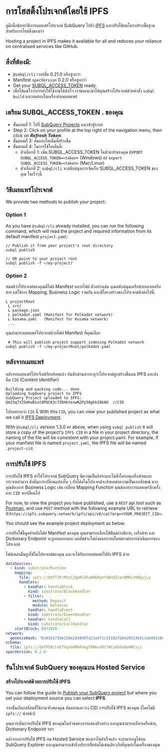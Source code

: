 # การโฮสติ้งโปรเจกต์โดยใช้ IPFS

คู่มือนี้อธิบายวิธีการเผยแพร่โปรเจกต์ SubQuery ไปยัง [IPFS](https://ipfs.io/) และปรับใช้บนโครงสร้างพื้นฐานสำหรับการโฮสติ้งของเรา

Hosting a project in IPFS makes it available for all and reduces your reliance on centralised services like GitHub.

## สิ่งที่ต้องมี:

- `@subql/cli` เวอร์ชั่น 0.21.0 หรือสูงกว่า
- Manifest `specVersion` 0.2.0 หรือสูงกว่า
- Get your [SUBQL_ACCESS_TOKEN](ipfs.md#prepare-your-subql-access-token) ready.
- เพื่อให้แน่ใจว่าการทำให้ใช้งานได้สำเร็จ เราขอแนะนำให้คุณสร้างโปรเจกต์ด้วยคำสั่ง `subql build` และทดสอบในเครื่องก่อนเผยแพร่

## เตรียม SUBQL_ACCESS_TOKEN . ของคุณ

- ขั้นตอนที่ 1: ไปที่ [SubQuery Projects](https://project.subquery.network/) และเข้าสู่ระบบ
- Step 2: Click on your profile at the top right of the navigation menu, then click on **_Refresh Token_**.
- ขั้นตอนที่ 3: คัดลอกโทเค็นที่สร้างขึ้น
- ขั้นตอนที่ 4: ในการใช้โทเค็นนี้:
  - ตัวเลือกที่ 1: เพิ่ม SUBQL_ACCESS_TOKEN ในตัวแปรของคุณ `EXPORT SUBQL_ACCESS_TOKEN=<token>` (Windows) or `export SUBQL_ACCESS_TOKEN=<token>` (Mac/Linux)
  - ตัวเลือกที่ 2: `subql/cli` จะสนับสนุนการจัดเก็บ SUBQL_ACCESS_TOKEN ของคุณ ในเร็วๆนี้

## วิธีเผยแพร่โปรเจกต์

We provide two methods to publish your project:

### Option 1

As you have `@subql/cli` already installed, you can run the following command, which will read the project and required information from its default manifest `project.yaml`:

```
// Publish it from your project's root directory
subql publish

// OR point to your project root
subql publish -f ~/my-project/
```

### Option 2

สมมติว่าโปรเจกต์ของคุณมีไฟล์ Manifest หลายไฟล์ ตัวอย่างเช่น คุณสนับสนุนเครือข่ายหลายเครือข่าย แต่ใช้การ Mapping, Business Logic รว่มกัน และมีโครงสร้างของโปรเจกต์ดังต่อไปนี้:

```
L projectRoot
 L src/
 L package.json
 L polkadot.yaml (Manifest for Polkadot network)
 L kusama.yaml   (Manifest for Kusama network)
 ...
```

คุณสามารถเผยแพร่โปรเจกต์ด้วยไฟล์ Manifest ที่คุณเลือก

```
 # This will publish project support indexing Polkadot network
subql publish -f ~/my-projectRoot/polkadot.yaml
```

## หลังจากเผยแพร่

หลังจากเผยแพร่โปรเจ็กต์เรียบร้อยแล้ว บันทึกด้านล่างระบุว่าโปรเจกต์ถูกสร้างขึ้นบน IPFS และส่งคืน `CID` (Content Identifier)

```
Building and packing code... done
Uploading SupQuery project to IPFS
SubQuery Project uploaded to IPFS: QmZ3q7YZSmhwBiot4PQCK3c7Z6HkteswN2Py58gkkZ8kNd  //CID
```

โปรดทราบว่า `CID` นี้ With this `CID`, you can view your published project as what we call it [IPFS Deployment](ipfs.md#ipfs-deployment).

With `@subql/cli` version 1.3.0 or above, when using `subql publish` it will store a copy of the project's `IPFS CID` in a file in your project directory, the naming of the file will be consistent with your project.yaml. For example, if your manfiest file is named `project.yaml`, the IPFS file will be named  `.project-cid`.

## การปรับใช้ IPFS

การปรับใช้ IPFS ทำให้โปรเจกต์ SubQuery มีความเป็นอิสระและไม่ซ้ำใครบนเครือข่ายแบบกระจายอำนาจ ดังนั้นการเปลี่ยนแปลงใด ๆ กับโค้ดในโปรเจกต์จะส่งผลต่อความเป็นเอกลักษณ์ หากคุณต้องการ Business Logic เช่น เปลี่ยน Mapping Function คุณต้องทำการเผยแพร่อีกครั้ง และ `CID` จะเปลี่ยนไป

For now, to view the project you have published, use a `REST` api tool such as [Postman](https://web.postman.co/), and use `POST` method with the following example URL to retrieve it:`https://ipfs.subquery.network/ipfs/api/v0/cat?arg=<YOUR_PROJECT_CID>`.

You should see the example project deployment as below.

การปรับใช้นี้ดูคล้ายกับไฟล์ Manifest ของคุณ คุณสามารถเลือกใช้ฟิลด์คำอธิบาย, เครือข่าย และ Dictionary Endpoint จะถูกลบออกและ ผลลัพธ์จะไม่ส่งผลกระทบโดยตรงต่อการดำเนินการของโปรเจกต์

ไฟล์เหล่านั้นถูกใช้ในโปรเจกต์ของคุณ และจะได้รับการเผยแพร่ไปยัง IPFS ด้วย

```yaml
dataSources:
  - kind: substrate/Runtime
    mapping:
      file: ipfs://QmTTJKrMVzCZqmRCd5xKHbKymtQQnHZierBMHLtHHGyjLy
      handlers:
        - handler: handleBlock
          kind: substrate/BlockHandler
        - filter:
            method: Deposit
            module: balances
          handler: handleEvent
          kind: substrate/EventHandler
        - handler: handleCall
          kind: substrate/CallHandler
    startBlock: 8973820
network:
  genesisHash: "0x91b171bb158e2d3848fa23a9f1c25182fb8e20313b2c1eb49219da7a70ce90c3"
schema:
  file: ipfs://QmTP5BjtxETVqvU4MkRxmgf8NbceB17WtydS6oQeHBCyjz
specVersion: 0.2.0
```

## รันโปรเจกต์ SubQuery ของคุณบน Hosted Service

### สร้างโปรเจกต์ด้วยการปรับใช้ IPFS

You can follow the guide to [Publish your SubQuery project](../run_publish/publish.md) but where you set your deployment source you can select **IPFS**.

จากนั้นเลือกสล็อตที่ใช้งานจริงของคุณ คัดลอกและวาง CID การปรับใช้ IPFS ของคุณ (โดยไม่มี `ipfs://` นำหน้า)

คุณควรเห็นการปรับใช้ IPFS ของคุณในส่วนของการแสดงตัวอย่าง และคุณสามารถเลือกเครือข่าย, Dictionary Endpoint ฯลฯ

หลังจากการปรับใช้ IPFS บน Hosted Service ของเราได้สำเร็จแล้ว จะสามารถดูได้บน SubQuery Explorer และคุณสามารถเข้าถึงบริการสืบค้นได้เช่นเดียวกับที่คุณทำในเครื่องของคุณ
